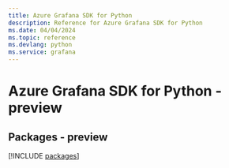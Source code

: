 ```yaml
---
title: Azure Grafana SDK for Python
description: Reference for Azure Grafana SDK for Python
ms.date: 04/04/2024
ms.topic: reference
ms.devlang: python
ms.service: grafana
---
```

# Azure Grafana SDK for Python - preview
## Packages - preview
[!INCLUDE [packages](grafana-index.md)]